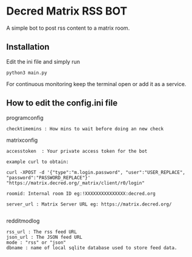 # Decred Matrix RSS BOT

A simple bot to post rss content to a matrix room.

## Installation 

Edit the ini file and simply run

```
python3 main.py
```

For continuous monitoring keep the terminal open or add it as a service. 

## How to edit the config.ini file


programconfig

```
checktimemins : How mins to wait before doing an new check
```


matrixconfig

```
accesstoken  : Your private access token for the bot

example curl to obtain:

curl -XPOST -d '{"type":"m.login.password", "user":"USER_REPLACE", "password":"PASSWORD_REPLACE"}' "https://matrix.decred.org/_matrix/client/r0/login"

roomid: Internal room ID eg:!XXXXXXXXXXXXXXX:decred.org

server_url : Matrix Server URL eg: https://matrix.decred.org/


```

redditmodlog

```
rss_url : The rss feed URL
json_url : The JSON feed URL
mode : "rss" or "json"
dbname : name of local sqlite database used to store feed data.
```
